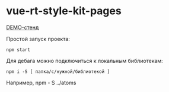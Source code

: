 # vue-rt-style-kit-pages

[DEMO-стенд](https://vue-rt-style.github.io/vue-rt-style-kit-pages/docs/)

Простой запуск проекта:

````
npm start
````


Для дебага можно подключиться к локальным библиотекам:

````
npm i -S [ папка/с/нужной/библиотекой ]
````
Например, npm - S ../atoms
